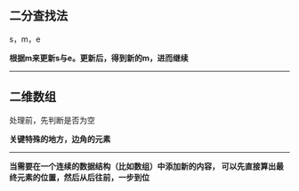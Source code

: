 ## 二分查找法

s，m，e

**根据m来更新s与e。更新后，得到新的m，进而继续**

__________

## 二维数组

处理前，先判断是否为空

**关键特殊的地方，边角的元素**

______________

**当需要在一个连续的数据结构（比如数组）中添加新的内容， 可以先直接算出最终元素的位置，然后从后往前，一步到位**

